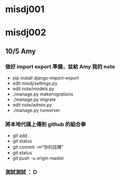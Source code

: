# misdj001
# misdj002

## 10/5 Amy

### 做好 import export 準備，並給 Amy 我的 note
- pip install django-import-export
- edit misdj/settings.py
- edit note/models.py
- ./manage.py makemigrations
- ./manage.py migrate
- edit note/admin.py
- ./manage.py runserver


### 將本地代碼上傳到 github 的組合拳 
- git add .
- git status
- git commit -m"你的註釋"
- git status
- git push -u origin master


### 測試測試 ：Ｄ
